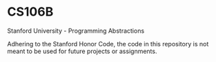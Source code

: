 # CS106B
Stanford University - Programming Abstractions

Adhering to the Stanford Honor Code, the code in this repository is not meant to be used for future projects or assignments.

